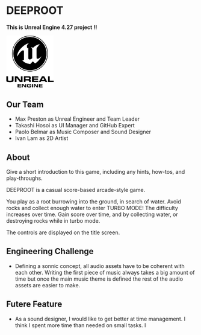 # DEEPROOT

**This is Unreal Engine 4.27 project !!**

<img src="https://github.com/tkc1009/ggj-deeproot/blob/main/.README/UnrealEngineLogo.png" width="25%">

## Our Team

* Max Preston as Unreal Engineer and Team Leader
* Takashi Hosoi as UI Manager and GitHub Expert
* Paolo Belmar as Music Composer and Sound Designer
* Ivan Lam as 2D Artist

## About

Give a short introduction to this game, including any hints, how-tos, and play-throughs.

DEEPROOT is a casual score-based arcade-style game.

You play as a root burrowing into the ground, in search of water. Avoid rocks and collect enough water to enter TURBO MODE! The difficulty increases over time. Gain score over time, and by collecting water, or destroying rocks while in turbo mode.

The controls are displayed on the title screen.

## Engineering Challenge

* Defining a sonnic concept, all audio assets have to be coherent with each other. Writing the first piece of music always takes a big amount of time but once the main music theme is defined the rest of the audio assets are easier to make.



## Futere Feature

* As a sound designer, I would like to get better at time management. I think I spent more time than needed on small tasks. I
